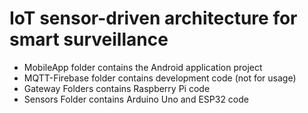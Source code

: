 # IoT sensor-driven architecture for smart surveillance 
* MobileApp folder contains the Android application project
* MQTT-Firebase folder contains development code (not for usage)
* Gateway Folders contains Raspberry Pi code
* Sensors Folder contains Arduino Uno and ESP32 code
